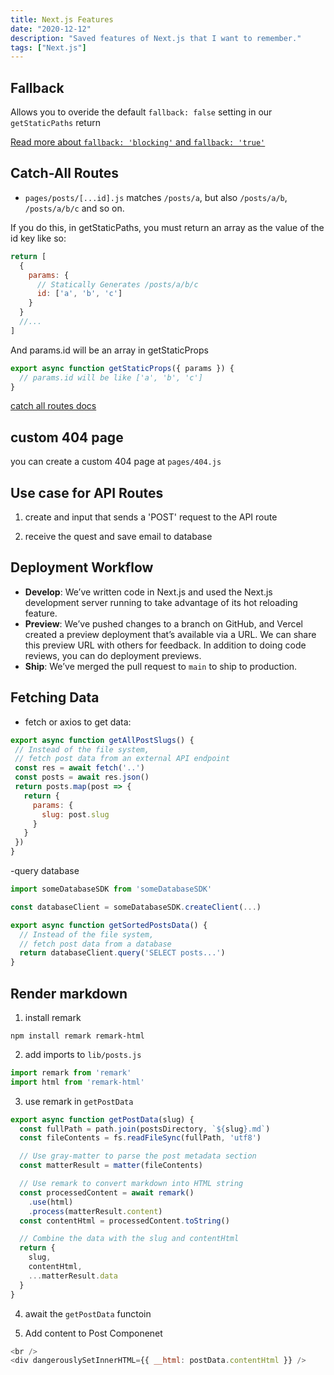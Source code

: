 ```yaml
---
title: Next.js Features
date: "2020-12-12"
description: "Saved features of Next.js that I want to remember."
tags: ["Next.js"]
---
```



## Fallback

Allows you to overide the default ``` fallback: false ``` setting in our ``` getStaticPaths ``` return 

[Read more about `fallback: 'blocking'` and `fallback: 'true'`]("https://nextjs.org/docs/basic-features/data-fetching#the-fallback-key-required")

## Catch-All Routes

- `pages/posts/[...id].js` matches `/posts/a`, but also `/posts/a/b`, `/posts/a/b/c` and so on.

If you do this, in getStaticPaths, you must return an array as the value of the id key like so:

```js
return [
  {
    params: {
      // Statically Generates /posts/a/b/c
      id: ['a', 'b', 'c']
    }
  }
  //...
]
```

And params.id will be an array in getStaticProps

```js
export async function getStaticProps({ params }) {
  // params.id will be like ['a', 'b', 'c']
}
```

[catch all routes docs]("https://nextjs.org/docs/routing/dynamic-routes#catch-all-routes")

## custom 404 page

you can create a custom 404 page at `pages/404.js`

## Use case for API Routes

1. create and input that sends a 'POST' request to the API route

2. receive the quest and save email to database

## Deployment Workflow 

- **Develop**: We’ve written code in Next.js and used the Next.js development server running to take advantage of its hot reloading feature.
- **Preview**: We’ve pushed changes to a branch on GitHub, and Vercel created a preview deployment that’s available via a URL. We can share this preview URL with others for feedback. In addition to doing code reviews, you can do deployment previews.
- **Ship**: We’ve merged the pull request to `main` to ship to production.


## Fetching Data

- fetch or axios to get data: 
 ```js
 export async function getAllPostSlugs() {
  // Instead of the file system,
  // fetch post data from an external API endpoint
  const res = await fetch('..')
  const posts = await res.json()
  return posts.map(post => {
    return {
      params: {
        slug: post.slug
      }
    }
  })
}
```

-query database

```js
import someDatabaseSDK from 'someDatabaseSDK'

const databaseClient = someDatabaseSDK.createClient(...)

export async function getSortedPostsData() {
  // Instead of the file system,
  // fetch post data from a database
  return databaseClient.query('SELECT posts...')
}
```

## Render markdown 


1. install remark

```
npm install remark remark-html
```

2. add imports to ``` lib/posts.js ```

```js 
import remark from 'remark'
import html from 'remark-html'
```

3. use remark in ``` getPostData ```

```js
export async function getPostData(slug) {
  const fullPath = path.join(postsDirectory, `${slug}.md`)
  const fileContents = fs.readFileSync(fullPath, 'utf8')

  // Use gray-matter to parse the post metadata section
  const matterResult = matter(fileContents)

  // Use remark to convert markdown into HTML string
  const processedContent = await remark()
    .use(html)
    .process(matterResult.content)
  const contentHtml = processedContent.toString()

  // Combine the data with the slug and contentHtml
  return {
    slug,
    contentHtml,
    ...matterResult.data
  }
}
```

4. await the ``` getPostData ``` functoin

5. Add content to Post Componenet 

```js
<br />
<div dangerouslySetInnerHTML={{ __html: postData.contentHtml }} />
```
